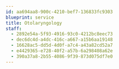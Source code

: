 ```yaml
---
id: aa694aa8-900c-4210-bef7-136833fc9303
blueprint: service
title: Otolaryngology
staff:
  - 2892e54a-5f93-4916-93c0-4212bc8eec73
  - dec6dc4d-a4dc-416c-a667-a15b6aa19148
  - 16628ac5-dd5d-4d0f-a7c4-a43a82cd52a7
  - e4429365-e728-40f2-a57b-6a298408a62e
  - 390a37a8-2b55-4086-9f39-873d075df7e0
---
```

